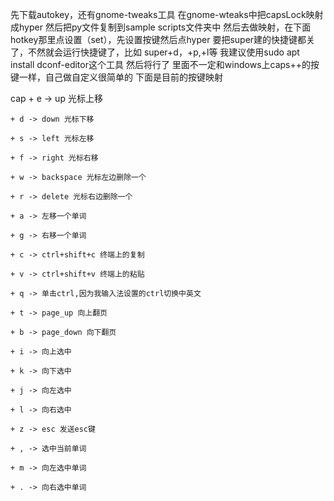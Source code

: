 先下载autokey，还有gnome-tweaks工具
在gnome-wteaks中把capsLock映射成hyper
然后把py文件复制到sample scripts文件夹中
然后去做映射，在下面hotkey那里点设置（set），先设置按键然后点hyper
要把super建的快捷键都关了，不然就会运行快捷键了，比如 super+d，+p,+l等
我建议使用sudo apt install dconf-editor这个工具
然后将行了
里面不一定和windows上caps++的按键一样，自己做自定义很简单的
下面是目前的按键映射


cap + e -> up 光标上移

    + d -> down 光标下移

    + s -> left 光标左移

    + f -> right 光标右移

    + w -> backspace 光标左边删除一个

    + r -> delete 光标右边删除一个

    + a -> 左移一个单词

    + g -> 右移一个单词

    + c -> ctrl+shift+c 终端上的复制

    + v -> ctrl+shift+v 终端上的粘贴

    + q -> 单击ctrl,因为我输入法设置的ctrl切换中英文

    + t -> page_up 向上翻页

    + b -> page_down 向下翻页

    + i -> 向上选中

    + k -> 向下选中

    + j -> 向左选中

    + l -> 向右选中

    + z -> esc 发送esc键

    + , -> 选中当前单词

    + m -> 向左选中单词

    + . -> 向右选中单词